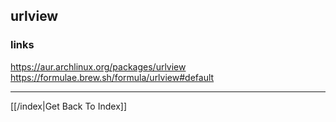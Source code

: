 ## urlview

### links
https://aur.archlinux.org/packages/urlview
https://formulae.brew.sh/formula/urlview#default


---

[[/index|Get Back To Index]]
